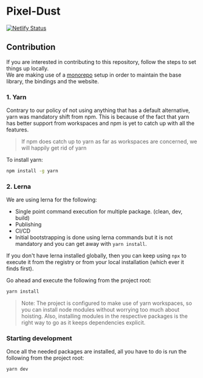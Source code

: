 # Pixel-Dust
[![Netlify Status](https://api.netlify.com/api/v1/badges/9e59fd98-662d-489d-ae72-0ce0f7a19ca3/deploy-status)](https://app.netlify.com/sites/pixel-dust/deploys)

## Contribution
If you are interested in contributing to this repository, follow the steps to set things up locally.  
We are making use of a [monorepo](https://www.atlassian.com/git/tutorials/monorepos) setup in order to maintain the base library, the bindings and the website.

### 1. Yarn
Contrary to our policy of not using anything that has a default alternative, yarn was mandatory shift from npm. This is because of the fact that yarn has better support from workspaces and npm is yet to catch up with all the features.
> If npm does catch up to yarn as far as workspaces are concerned, we will happily get rid of yarn

To install yarn:
```bash
npm install -g yarn
```

### 2. Lerna
We are using lerna for the following:
- Single point command execution for multiple package. (clean, dev, build)
- Publishing
- CI/CD
- Initial bootstrapping is done using lerna commands but it is not mandatory and you can get away with `yarn install`.

If you don't have lerna installed globally, then you can keep using `npx` to execute it from the registry or from your local installation (which ever it finds first).

Go ahead and execute the following from the project root:
```bash
yarn install
```

> Note: The project is configured to make use of yarn workspaces, so you can install node modules without worrying too much about hoisting. Also, installing modules in the respective packages is the right way to go as it keeps dependencies explicit.  

### Starting development
Once all the needed packages are installed, all you have to do is run the following from the project root:
```bash
yarn dev
```